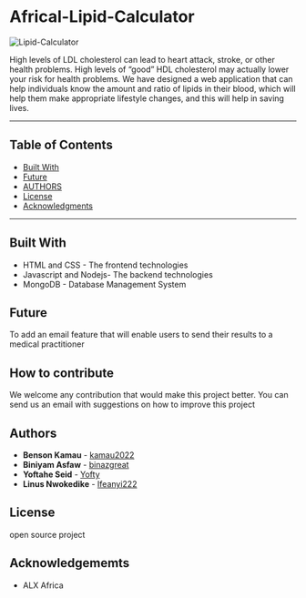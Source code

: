 # Africal-Lipid-Calculator
![Lipid-Calculator](https://github.com/binazgreat/Africal-Lipid-Calculator/assets/104911422/c0d71402-418d-4a81-91cd-d2162913b7bb)

High levels of  LDL cholesterol can lead to heart attack, stroke, or other health problems. High levels of “good” HDL cholesterol may actually lower your risk for health problems. 
We have designed a web application that can help individuals know the  amount and ratio  of  lipids in their blood, which will help them make appropriate lifestyle changes, and this will help in saving  lives.

---
## Table of Contents
  - [Built With](#built-with)
  - [Future](#future)
  - [AUTHORS](#authors)
  - [License](#license)
  - [Acknowledgments](#acknowledgments)
---
## Built With    
* HTML and CSS - The frontend technologies
* Javascript and Nodejs- The backend technologies
* MongoDB - Database Management System
 
## Future
To add an email feature that will enable users to send their results to a medical practitioner


## How to contribute
We welcome any contribution that would make this project better.
You can send us an email with suggestions on how to improve this project

## Authors 

* **Benson Kamau** - [kamau2022](https://github.com/kamau2022)
* **Biniyam Asfaw** - [binazgreat](https://github.com/binazgreat)
* **Yoftahe Seid** - [Yofty](https://github.com/Yofty)
* **Linus Nwokedike** - [Ifeanyi222](https://github.com/Ifeanyi222)


## License

open source project

## Acknowledgememts

* ALX Africa


